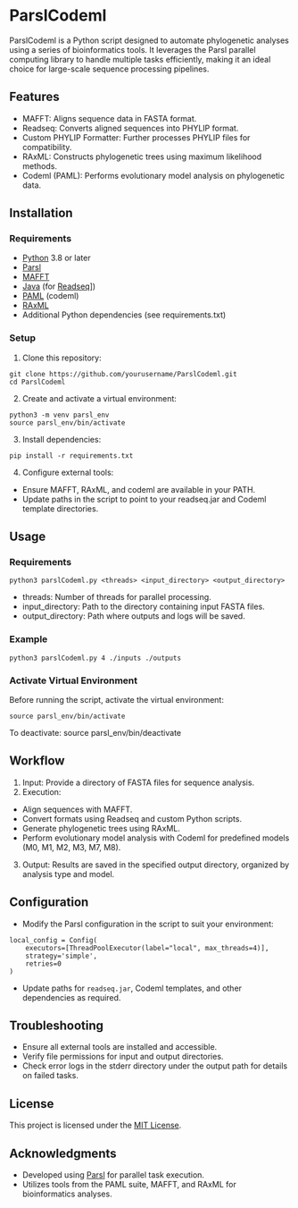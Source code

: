 # ParslCodeml
ParslCodeml is a Python script designed to automate phylogenetic analyses using a series of bioinformatics tools. It leverages the Parsl parallel computing library to handle multiple tasks efficiently, making it an ideal choice for large-scale sequence processing pipelines.

## Features
- MAFFT: Aligns sequence data in FASTA format.
- Readseq: Converts aligned sequences into PHYLIP format.
- Custom PHYLIP Formatter: Further processes PHYLIP files for compatibility.
- RAxML: Constructs phylogenetic trees using maximum likelihood methods.
- Codeml (PAML): Performs evolutionary model analysis on phylogenetic data.

## Installation
### Requirements
- [Python](https://www.python.org/) 3.8 or later
- [Parsl](https://parsl-project.org/)
- [MAFFT](https://mafft.cbrc.jp/)
- [Java](https://www.java.com/es/) (for [Readseq](https://bioinformatics.org/~thomas/mol_lin/readseq/)])
- [PAML](http://abacus.gene.ucl.ac.uk/software/paml.html) (codeml)
- [RAxML](https://cme.h-its.org/exelixis/web/software/raxml/)
- Additional Python dependencies (see requirements.txt)
### Setup
1. Clone this repository:
```
git clone https://github.com/yourusername/ParslCodeml.git
cd ParslCodeml
```
2. Create and activate a virtual environment:
```
python3 -m venv parsl_env
source parsl_env/bin/activate
```
3. Install dependencies:
```
pip install -r requirements.txt
```
4. Configure external tools:
- Ensure MAFFT, RAxML, and codeml are available in your PATH.
- Update paths in the script to point to your readseq.jar and Codeml template directories.

## Usage
### Requirements
```
python3 parslCodeml.py <threads> <input_directory> <output_directory>
```
- threads: Number of threads for parallel processing.
- input_directory: Path to the directory containing input FASTA files.
- output_directory: Path where outputs and logs will be saved.
### Example
```
python3 parslCodeml.py 4 ./inputs ./outputs
```
### Activate Virtual Environment
Before running the script, activate the virtual environment:
```
source parsl_env/bin/activate
```
To deactivate:
source parsl_env/bin/deactivate

## Workflow
1. Input: Provide a directory of FASTA files for sequence analysis.
2. Execution:
- Align sequences with MAFFT.
- Convert formats using Readseq and custom Python scripts.
- Generate phylogenetic trees using RAxML.
- Perform evolutionary model analysis with Codeml for predefined models (M0, M1, M2, M3, M7, M8).
3. Output: Results are saved in the specified output directory, organized by analysis type and model.

## Configuration
- Modify the Parsl configuration in the script to suit your environment:
```
local_config = Config(
    executors=[ThreadPoolExecutor(label="local", max_threads=4)],
    strategy='simple',
    retries=0
)
```
- Update paths for ```readseq.jar```, Codeml templates, and other dependencies as required.

## Troubleshooting
- Ensure all external tools are installed and accessible.
- Verify file permissions for input and output directories.
- Check error logs in the stderr directory under the output path for details on failed tasks.

## License
This project is licensed under the [MIT License](./LICENSE).

## Acknowledgments
- Developed using [Parsl](https://parsl-project.org/) for parallel task execution.
- Utilizes tools from the PAML suite, MAFFT, and RAxML for bioinformatics analyses.






